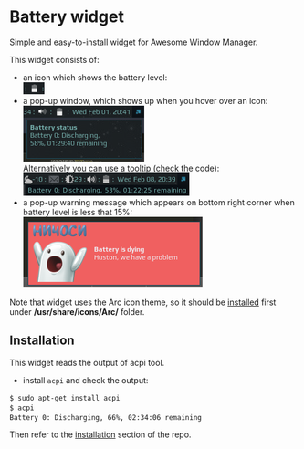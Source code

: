 # Battery widget

Simple and easy-to-install widget for Awesome Window Manager.

This widget consists of:

 - an icon which shows the battery level:  
 ![Battery Widget](./bat-wid-1.png)
 - a pop-up window, which shows up when you hover over an icon:  
 ![Battery Widget](./bat-wid-2.png)  
 Alternatively you can use a tooltip (check the code):  
 ![Battery Widget](./bat-wid-22.png)
 - a pop-up warning message which appears on bottom right corner when battery level is less that 15%:  
 ![Battery Widget](./bat-wid-3.png) 

Note that widget uses the Arc icon theme, so it should be [installed](https://github.com/horst3180/arc-icon-theme#installation) first under **/usr/share/icons/Arc/** folder.

## Installation

This widget reads the output of acpi tool.
- install `acpi` and check the output:

```bash
$ sudo apt-get install acpi
$ acpi
Battery 0: Discharging, 66%, 02:34:06 remaining
```

Then refer to the [installation](https://github.com/streetturtle/awesome-wm-widgets#installation) section of the repo.
